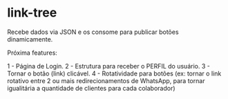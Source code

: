 # link-tree
Recebe dados via JSON e os consome para publicar botões dinamicamente.


Próxima features: 

1 - Página de Login.
2 - Estrutura para receber o PERFIL do usuário.
3 - Tornar o botão (link) clicável.
4 - Rotatividade para botões (ex: tornar o link rotativo entre 2 ou mais redirecionamentos de WhatsApp, para tornar igualitária a quantidade de clientes para cada colaborador)
